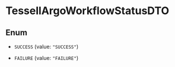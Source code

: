 

# TessellArgoWorkflowStatusDTO

## Enum


* `SUCCESS` (value: `"SUCCESS"`)

* `FAILURE` (value: `"FAILURE"`)



